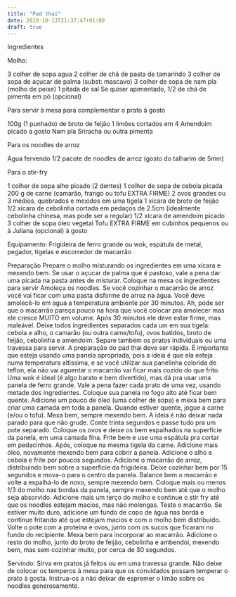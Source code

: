 ```yaml
---
title: "Pad thai"
date: 2019-10-13T21:37:47+01:00
draft: true
---
```

Ingredientes

Molho:

3 colher de sopa agua
2 colher de chá de pasta de tamarindo
3 colher de sopa de açucar de palma (subst: mascavo)
3 colher de sopa de nam pla (molho de peixe)
1 pitada de sal
Se quiser apimentado, 1/2 de chá de pimenta em pó (opcional)

Para servir à mesa para complementar o prato à gosto

100g (1 punhado) de broto de feijão
1 limões cortados em 4
Amendoim picado a gosto
Nam pla
Sriracha ou outra pimenta

Para os noodles de arroz

Agua fervendo
1/2 pacote de noodles de arroz (gosto do talharim de 5mm)

Para o stir-fry

1 colher de sopa alho picado (2 dentes)
1 colher de sopa de cebola picada
200 g de carne (camarão, frango ou tofu EXTRA FIRME)
2 ovos grandes ou 3 médios, quebrados e mexidos em uma tigela
1 xícara de broto de feijão
1/2 xicara de cebolinha cortada em pedaços de 2.5cm (idealmente cebolinha chinesa, mas pode ser a regular)
1/2 xicara de amendoim picado
3 colher de sopa óleo vegetal
Tofu EXTRA FIRME em cubinhos pequenos ou à Juliana (opcional) à gosto

Equipamento:
Frigideira de ferro grande ou wok, espátula de metal, pegador, tigelas e escorredor de macarrão

Preparação
Prepare o molho misturando os ingredientes em uma xícara e mexendo bem. Se usar o açucar de palma que é pastoso, vale a pena dar uma picada na pasta antes de misturar.
Coloque na mesa os ingredientes para servir
Amoleça os noodles. Se você cozinhar o macarrão de arroz você vai ficar com uma pasta disforme de arroz na água. Você deve amolecê-lo em agua a temperatura ambiente por 30 minutos. Ah, pode ser que o macarrão pareça pouco na hora que você colocar pra amolecer mas ele cresce MUITO em volume. Após 30 minutos ele deve estar firme, mas maleável.
Deixe todos ingredientes separados cada um em sua tigela: cebola e alho, o camarão (ou outra carne/tofu), ovos batidos, broto de feijão, cebolinha e amendoim. Separe também os pratos individuais ou uma travessa para servir.
A preparação do pad thai deve ser rápida. É importante que esteja usando uma panela apropriada, pois a ideia é que ela esteja numa temperatura altíssima, e se você utilizar sua panelinha colorida de teflon, ela não vai aguentar o macarrão vai ficar mais cozido do que frito. Uma wok é ideal (é algo barato e bem divertido), mas dá pra usar uma panela de ferro grande. Vale a pena fazer cada prato de uma vez, usando metade dos ingredientes. Coloque sua panela no fogo alto até ficar bem quente. Adicione um pouco de óleo (uma colher de sopa) e mexa bem para criar uma camada em toda a panela. Quando estiver quente, jogue a carne (e/ou o tofu). Mexa bem, sempre mexendo bem. A ideia é não deixar nada parado para que não grude. Conte trinta segundos e passe tudo pra um pote separado.
Coloque os ovos e deixe os bem espalhados na superfície da panela, em uma camada fina. Frite bem e use uma espátula pra cortar em pedacinhos. Após, coloque na mesma tigela da carne.
Adicione mais óleo, novamente mexendo bem para cobrir a panela. Adicione o alho e cebola e frite por poucos segundos. Adicione o macarrão de arroz, distribuindo bem sobre a superficie da frigideira. Deixe cozinhar bem por 15 segundos e mova-o para o centro da panela. Balance bem o macarrão e volte a espalhá-lo de novo, sempre mexendo bem. Coloque mais ou menos 1/3 do molho nas bordas da panela, sempre mexendo bem até que o molho seja absorvido.
Adicione mais um terço do molho e continue o stir fry até que os noodles estejam macios, mas não molengas. Teste o macarrão. Se estiver muito duro, adicione um fundo de copo de água nas borda e continue fritando até que estejam macios e com o molho bem distribuído. 
Volte o pote com a proteína e ovos, junto com os sucos que ficaram no fundo do recipiente. Mexa bem para incorporar ao macarrão. Adicione o resto do molho, junto do broto de feijão, cebolinha e ambendoi, mexendo bem, mas sem cozinhar muito, por cerca de 30 segundos.

Servindo:
Sirva em pratos já feitos ou em uma travessa grande. Não deixe de colocar os temperos à mesa para que os convidados possam temperar o prato à gosta. Instrua-os a não deixar de espremer o limão sobre os noodles generosamente.

